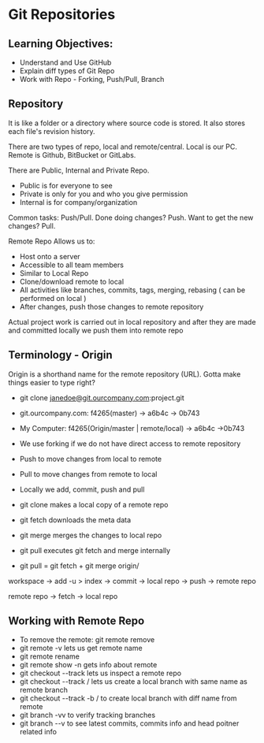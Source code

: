 # Git Repositories

## Learning Objectives:
- Understand and Use GitHub
- Explain diff types of Git Repo
- Work with Repo - Forking, Push/Pull, Branch

## Repository
It is like a folder or a directory where source code is stored. It also stores each file's revision history.

There are two types of repo, local and remote/central. Local is our PC. Remote is Github, BitBucket or GitLabs.

There are Public, Internal and Private Repo.
- Public is for everyone to see
- Private is only for you and who you give permission
- Internal is for company/organization

Common tasks: Push/Pull. Done doing changes? Push. Want to get the new changes? Pull.

Remote Repo Allows us to:
- Host onto a server
- Accessible to all team members
- Similar to Local Repo
- Clone/download remote to local
- All activities like branches, commits, tags, merging, rebasing ( can be performed on local )
- After changes, push those changes to remote repository

Actual project work is carried out in local repository and after they are made and committed locally we push them into remote repo

## Terminology - Origin
Origin is a shorthand name for the remote repository (URL). Gotta make things easier to type right?
- git clone janedoe@git.ourcompany.com:project.git
- git.ourcompany.com: f4265(master) -> a6b4c -> 0b743
- My Computer: f4265(Origin/master | remote/local) -> a6b4c ->0b743

- We use forking if we do not have direct access to remote repository
- Push to move changes from local to remote
- Pull to move changes from remote to local
- Locally we add, commit, push and pull
- git clone makes a local copy of a remote repo
- git fetch downloads the meta data
- git merge merges the changes to local repo
- git pull executes git fetch and merge internally
- git pull <remote> = git fetch <remote> + git merge origin/<current-branch>

workspace -> add -u > index -> commit -> local repo -> push -> remote repo

remote repo -> fetch -> local repo

## Working with Remote Repo
- To remove the remote: git remote remove <name>
- git remote -v lets us get remote name
- git remote rename <old> <new>
- git remote show -n <name> gets info about remote
- git checkout --track lets us inspect a remote repo
- git checkout --track <remote-repo>/<remote-branch> lets us create a local branch with same name as remote branch
- git checkout --track -b <local branch> <remote-repo>/<remote-branch> to create local branch with diff name from remote
- git branch -vv to verify tracking branches
- git branch --v to see latest commits, commits info and head poitner related info


